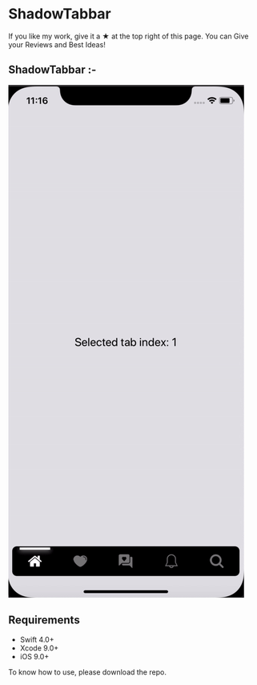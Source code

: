 # ShadowTabbar

If you like my work, give it a ★ at the top right of this page.
You can Give your Reviews and Best Ideas!

## ShadowTabbar :-

![](https://github.com/kishanbarmawala/ShadowTabbar/blob/master/Preview/Preview.gif) 

## Requirements

- Swift 4.0+
- Xcode 9.0+
- iOS 9.0+

To know how to use, please download the repo.

